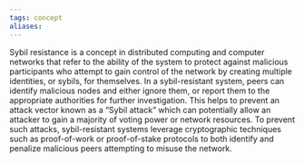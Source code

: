 ```yaml
---
tags: concept
aliases:
---
```


Sybil resistance is a concept in distributed computing and computer networks that refer to the ability of the system to protect against malicious participants who attempt to gain control of the network by creating multiple identities, or sybils, for themselves. In a sybil-resistant system, peers can identify malicious nodes and either ignore them, or report them to the appropriate authorities for further investigation. This helps to prevent an attack vector known as a “Sybil attack” which can potentially allow an attacker to gain a majority of voting power or network resources. To prevent such attacks, sybil-resistant systems leverage cryptographic techniques such as proof-of-work or proof-of-stake protocols to both identify and penalize malicious peers attempting to misuse the network.